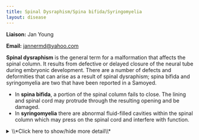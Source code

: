 ```yaml
---
title: Spinal Dysraphism/Spina bifida/Syringomyelia
layout: disease
---
```


**Liaison:** Jan Young

**Email:** [jannermd@yahoo.com](mailto:jannermd@yahoo.com)

**Spinal dysraphism** is the general term for a malformation that
affects the spinal column. It results from defective or delayed
closure of the neural tube during embryonic development. There are a
number of defects and deformities that can arise as a result of spinal
dysraphism; spina bifida and syringomyelia are two that have been
reported in a Samoyed.

- In **spina bifida**, a portion of the spinal column fails to close.
  The lining and spinal cord may protrude through the resulting
  opening and be damaged.
- In **syringomyelia** there are abnormal fluid-filled cavities within
  the spinal column which may press on the spinal cord and interfere
  with function.

<details>
<summary>\\*Click here to show/hide more detail\\*</summary>
Spinal dysraphism is the general term for a congenital (existing at birth) malformation that affects the spinal column.  It  results from defective or delayed closure of the neural tube during embryonic development. There can be a single defect, or multiple defects in multiple locations along the spinal column. Defects include the following:

- **Spina bifida:** A bony cleft (failure of closure) of the spinal column with protrusion of the meninges (lining of the spinal cord) or meninges and spinal cord tissue. The skin over the defect may be intact or open. Depending on the amount and location of the protruding tissue, there can be involvement of the motor and sensory system, including partial paralysis and loss of bowel and bladder control. The condition can vary wildly in severity, and the degree of impairment depends on the amount of involved nervous tissue. Typically it is nonprogressive (doesn't get worse with time).
- **Spina bifida occulta:** A bony cleft of the spinal column that does not involve protrusion of any tissue. There is no involvement of the nervous or motor system, but there may be abnormal patterns of hair in the area and in some instances there may be a pilonidal sinus, a dimple in the skin with an opening to the spinal cord. This can be a potential source of infection.
- **Syringomyelia:** A condition where there are abnormal fluid-filled cavities within the spinal column which may interfere with the function of the nervous tissue of the spinal cord. It is often associated with a chiari malformation where the brain is displaced downward, forcing the cerebral spinal fluid (CSF) into the spinal cord and interfering with its flow. Syringomyelia occurs primarily in the neck region because this is the area of the spinal cord closest to where the pressure is coming from.
- **Hemivertebra:** A deformed vertebra which often leads to scoliosis (curvature of the spine)
- **Tethering of the cord:** A situation in which the spinal cord (nerve tissue) is bound to bony tissue. As the dog grows, the cord is stretched and can be damaged. This can be surgically released to prevent further damage. Sometimes tethering is the only manifestation of spinal dysraphism.

## Signs and Symptoms

**Spina Bifida**

When nervous tissue is involved, the primary symptoms of spina bifida
are as listed below. These signs and symptoms, when present, are
permanent and will not resolve.

- Weakness or partial paralysis, most typically of the hindquarters.
  This may be severe enough that the dog is not able to use the
  hindquarters. Dogs may have awkwardness of the limbs and often have
  a wide-based stance to improve balance. Bunny hopping and/or toe
  walking can be seen as well.
- Decreased ability to use the tail.
- Loss of bowel and bladder control because of involvement of the
  nerves controlling these functions. The anus may be flaccid (loose
  and weak) and pressure over the bladder may cause leakage.
- Decreased or absent pain sensation in the affected area, typically
  the perianal area (around the anus) and sometimes down onto the
  thighs. Pressure ulcers may result if the dog is not frequently
  repositioned.
- Irritation of the skin in the perianal area from leakage of urine
  and/or stool.

If there is no nervous system tissue involved (**spina bifida
occulta**), there are no signs. The condition may even go unnoticed
until an x-ray taken for an unrelated condition reveals the defect of
the spinal column. In some instances there may be minor signs that
suggest the diagnosis to the vet:

- Hair streaming -- an abnormality in the pattern of the hair
  overlying the defect.
- Skin dimple, which may be palpable.

**Syringomyelia**

Pain is the most common symptom of syringomyelia and is the result of
injury to the nerves of sensation.

- Typically worse at night. The animal may not like to be touched in
  the area of the neck or upper chest and may scratch at this area.
  (Itching is the lowest grade of pain).
- Excessive scratching or air scratching because of pain sensation;
  biting at the rump, again because of abnormal pain sensation.
- Yelping with scratching or sometimes for no apparent reason

In more severe cases there can be involvement of motor nerves as well,
resulting in weakness of the forelegs or hindlegs with unsteadiness or
wobbliness of gait (ataxia).

Symptoms of syringomyelia are often progressive, getting worse with
time.

Syringomyelia can also be present in the absence of symptoms.

## Causes

Genetics are known to be involved with some breeds such as the
Weimaraner (spinal dysraphism) , English Bull Dog (spina bifida) and
Cavalier King Charles Spaniels (chiari malformation).

Factors which interfere with prenatal development of the neural tube,
including toxins and nutritional or other factors which interfere with
blood supply to the developing area, may possibly be involved in the
development of spinal dysraphism.

Trauma can be a cause in some cases of syringomyelia.

## Risk Factors

No specific risk factors are known for the development of spinal
dysraphism in the Samoyed. If seen more than once in a line it would
suggest a possible genetic basis. Dogs from such a line should not be
bred.

## Diagnostic Tests

X-ray of the spine will identify the bony defect.

CT (computerized tomography) and/or MRI (magnetic resonance imaging)
will help define the soft tissue involvement, if any.

MRI is the only way to identify the fluid-filled sacs of syringomyelia.

Specialized testing including myelography (injecting dye into the spinal
column to help outline the nervous tissue) may be useful on occasions.

## Treatment Guidelines

> **Note:** Treatment of animals should only be performed by a licensed
> veterinarian. Veterinarians should consult the current literature and
> current pharmacological formularies before initiating any treatment
> protocol.

**Spina Bifida**

If nervous tissue (spinal cord or nerves) has not protruded out of the
protective bony column, no treatment is necessary and the dog will
usually live a normal quality life.

When there is protrusion and damage to nervous tissue, the damage is
permanent and there is no effective treatment. Many dogs will have mild
enough involvement that they can have quality of life. In more severe
cases, the owner and vet may choose to euthanize.

Other than in the instance of tethering, surgical correction of the
defect has been generally unsuccessful, mostly because the nervous
tissue has already been damaged and surgery cannot allow it to recover.
I found one reference to a successful surgical correction with full
recovery. This particular case was a very low lesion (sacral) and the
nerves involved were not so much damaged as they were bound down by
other tissues. They were able to successfully mobilize them in surgery
and allow for recovery. The likelihood of this is extremely rare.

Hanna FY, 2008. The successful treatment of a Yorkshire Terrier puppy
with spina bifida and myelomeningocele. European Journal of Companion
Animal Practice 18:47-50. ![two bones
rating](/img/2-bones.gif)

**Syringomyelia**

Analgesics for pain management:

- NSAIDS such as Rimadyl and Metacam;
- Gabapentin, an anticonvulsant that helps calm excitable injured
  nervous tissue; or
- Opioids such as methadone

Drugs to reduce CSF production or reduce intracranial pressure

Corticosteroids may help with pain reduction but must be used
continuously if used, and are subject to many undesirable side effects.

Surgery has been attempted with limited success; signs often recur.

## Management

For dogs with mild symptoms, particularly with bowel and bladder control
problems, diapering can be helpful but care should be taken to provide
good skin hygiene (frequent diaper changes and cleansing of the area).

For some dogs, dietary manipulation to keep the stool firmer will allow
better fecal control.

The use of canine assistive devices (such as a canine wheel chair) may
be helpful in improving quality of life.

## References

Spinal Cord Disorders -Congenital and Inherited Anomalies of the Nervous
System. Merck Veterinary Manual, 10th edition. Pp 1125-1126 ![four
bones
rating](/img/4-bones.gif)

Arias MVB et al, 2008. [Spina bifida in three
dogs.](http://bjvp.org.br/wp-content/uploads/2015/07/V.1-N.2-15-20881_2009_12_30_35_2.pdf)
Brazilian Journal of Veterinary Pathology 1: 64-69. ![three bones
rating](/img/3-bones.gif)

Vite CH. Developmental
Disorders.
In: Braund's Clinical Neurology in Small Animals: Localization,
Diagnois and Treatment. 2004. (Link no longer available). ![four bones
rating](/img/4-bones.gif)

## Support Groups

This has a guestbook plus links to other supportive sites for dogs with
disabilities.

[Sheba the Quad
Dog](http://shebathequaddog.homestead.com/)

## Suggested Links

[Spina bifida - Canine Inherited Disorders
Database](http://cidd.discoveryspace.ca/disorder/spina-bifida.html),
Univ. of Prince Edward Island ![three bones
rating](/img/3-bones.gif)

[Congenital and Inherited Spinal Cord
Disorders](http://www.merckvetmanual.com/mvm/nervous_system/congenital_and_inherited_anomalies_of_the_nervous_system/congenital_and_inherited_spinal_cord_disorders.html)
in the Merck Veterinary Manual ![four bones
rating](/img/4-bones.gif)

[Spinal
Dysraphism](http://www.nervous-system-diseases.com/spinal-dysraphism.html)
at www.nervous-system-diseases.com ![one bone
rating](/img/1-bone.gif)

[Furneaux 35 al, 1973. Syringomyelia and spina bifida occulta in a
Samoyed
dog](http://www.ncbi.nlm.nih.gov/pmc/articles/PMC1696303/pdf/canvetj00433-0039.pdf).
Can Vet Jour 14:317-321. ![three bones
rating](/img/3-bones.gif)

[Canine Chiari
Institute.](http://www.caninechiariinstitute.org/)
![two bones
rating](/img/2-bones.gif)
